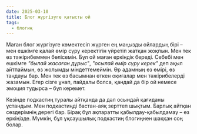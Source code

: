 ```yaml
---
date: 2025-03-10
title: Блог жүргізуге қатысты ой
tags:
  - блогиң
---
```


Маған блог жүргізуге көмектесіп жүрген ең маңызды ойлардың бірі – мен ешкімге қалай өмір сүру керектігін үйретіп жатқан жоқпын. Мен тек өз тәжірибеммен бөлісемін. Бұл ой маған еркіндік береді. Себебі мен ешкімге *"былай жасаған дұрыс"*, *"осылай өмір сүру керек"* деп ақыл айтпаймын, өз жолымды міндеттемеймін. Әр адамның өз өмірі, өз таңдауы бар. Мен тек өз басымнан өткен оқиғалар мен тәжірибелерді жазамын. Егер сізге ұнап, пайдалы болса, қандай да бір ой немесе эмоция тудырса – бұл керемет.  

Кезінде подкастиң туралы айтқанда да дәл осындай қағиданы ұстандым. Мен подкастиңді бастан-аяқ зерттеп шықтым. Барлық айтқан сөздерімнің дерегі бар. Бірақ бұл ақпаратты қабылдау-қабылдамау – өз еркіңізде. Мүмкін, бұл ұқсаушылық подкастиң блогиңнен шаққан соң болар.